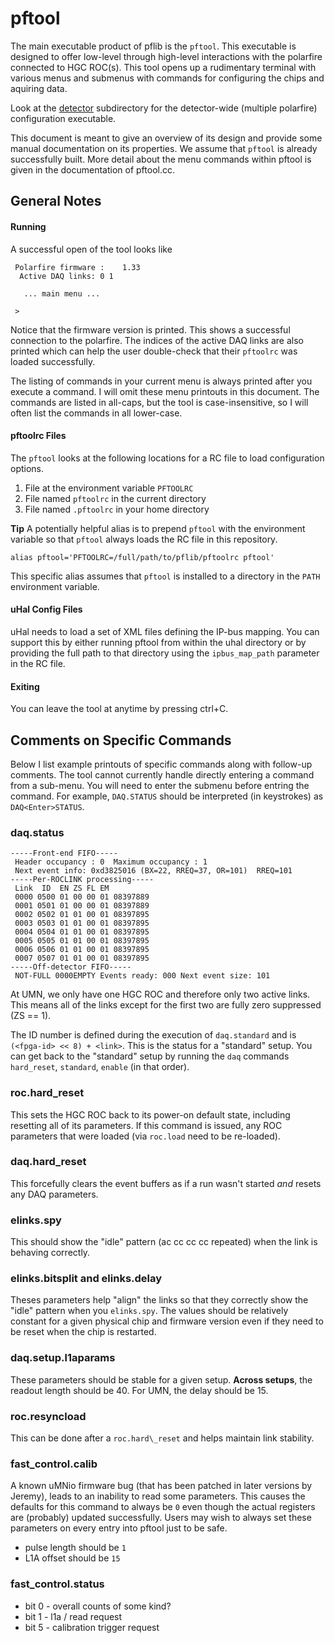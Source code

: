 # pftool

The main executable product of pflib is the `pftool`.
This executable is designed to offer low-level through high-level interactions
with the polarfire connected to HGC ROC(s).
This tool opens up a rudimentary terminal with various menus and submenus with commands
for configuring the chips and aquiring data.

Look at the [detector](detector) subdirectory for the detector-wide (multiple polarfire) configuration executable.

This document is meant to give an overview of its design and provide some
manual documentation on its properties. We assume that `pftool` is already
successfully built. More detail about the menu commands within pftool is given
in the documentation of pftool.cc.

## General Notes

#### Running
A successful open of the tool looks like
```
 Polarfire firmware :    1.33
  Active DAQ links: 0 1 

   ... main menu ...

 >
```
Notice that the firmware version is printed. 
This shows a successful connection to the polarfire.
The indices of the active DAQ links are also printed which
can help the user double-check that their `pftoolrc` was loaded successfully.

The listing of commands in your current menu is always printed
after you execute a command. I will omit these menu printouts in this document.
The commands are listed in all-caps, but the tool is case-insensitive,
so I will often list the commands in all lower-case.

#### pftoolrc Files
The `pftool` looks at the following locations for a RC file to load configuration options.
1. File at the environment variable `PFTOOLRC` 
2. File named `pftoolrc` in the current directory
3. File named `.pftoolrc` in your home directory

**Tip** A potentially helpful alias is to prepend `pftool` with the environment
variable so that `pftool` always loads the RC file in this repository.
```
alias pftool='PFTOOLRC=/full/path/to/pflib/pftoolrc pftool'
```
This specific alias assumes that `pftool` is installed to a directory in the `PATH`
environment variable.

#### uHal Config Files
uHal needs to load a set of XML files defining the IP-bus mapping.
You can support this by either running pftool from within the uhal directory
or by providing the full path to that directory using the `ipbus_map_path` parameter
in the RC file.

#### Exiting
You can leave the tool at anytime by pressing ctrl+C.

## Comments on Specific Commands
Below I list example printouts of specific commands along
with follow-up comments. The tool cannot currently handle
directly entering a command from a sub-menu. You will need
to enter the submenu before entring the command. For example,
`DAQ.STATUS` should be interpreted (in keystrokes) as `DAQ<Enter>STATUS`.

### daq.status
```
-----Front-end FIFO-----
 Header occupancy : 0  Maximum occupancy : 1
 Next event info: 0xd3825016 (BX=22, RREQ=37, OR=101)  RREQ=101
-----Per-ROCLINK processing-----
 Link  ID  EN ZS FL EM
 0000 0500 01 00 00 01 08397889
 0001 0501 01 00 00 01 08397889
 0002 0502 01 01 00 01 08397895
 0003 0503 01 01 00 01 08397895
 0004 0504 01 01 00 01 08397895
 0005 0505 01 01 00 01 08397895
 0006 0506 01 01 00 01 08397895
 0007 0507 01 01 00 01 08397895
-----Off-detector FIFO-----
 NOT-FULL 0000EMPTY Events ready: 000 Next event size: 101
```
At UMN, we only have one HGC ROC and therefore only two active links.
This means all of the links except for the first two are fully zero
suppressed (ZS == 1).

The ID number is defined during the execution of `daq.standard` and is `(<fpga-id> << 8) + <link>`.
This is the status for a "standard" setup. You can get back to the "standard" setup
by running the `daq` commands `hard_reset`, `standard`, `enable` (in that order).

### roc.hard\_reset
This sets the HGC ROC back to its power-on default state, including resetting all of its parameters.
If this command is issued, any ROC parameters that were loaded (via `roc.load` need to be re-loaded).

### daq.hard\_reset
This forcefully clears the event buffers as if a run wasn't started *and* resets any DAQ parameters.

### elinks.spy
This should show the "idle" pattern (ac cc cc cc repeated) when the link is behaving correctly.

### elinks.bitsplit and elinks.delay
Theses parameters help "align" the links so that they correctly show the "idle" pattern when you `elinks.spy`.
The values should be relatively constant for a given physical chip and firmware version even if they need to be reset when the chip is restarted.

### daq.setup.l1aparams
These parameters should be stable for a given setup. **Across setups**, the readout length should be 40. For UMN, the delay should be 15.

### roc.resyncload
This can be done after a `roc.hard\_reset` and helps maintain link stability.

### fast\_control.calib
A known uMNio firmware bug (that has been patched in later versions by Jeremy),
leads to an inability to read some parameters. This causes the defaults for this
command to always be `0` even though the actual registers are (probably) updated
successfully. Users may wish to always set these parameters on every entry into pftool
just to be safe.

- pulse length should be `1`
- L1A offset should be `15`

### fast\_control.status
- bit 0 - overall counts of some kind?
- bit 1 - l1a / read request
- bit 5 - calibration trigger request

